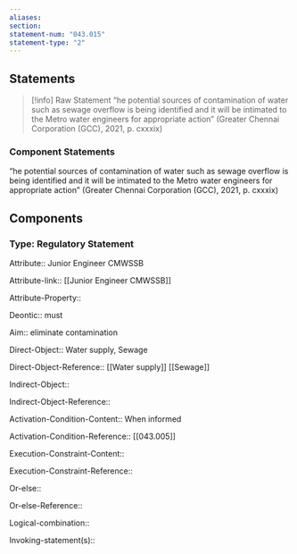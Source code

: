 ```yaml
---
aliases: 
section: 
statement-num: "043.015"
statement-type: "2"
---
```

## Statements 
> [!info] Raw Statement
> “he potential sources of contamination of water such as sewage overflow is being identified and it will be intimated to the Metro water engineers for appropriate action” (Greater Chennai Corporation (GCC), 2021, p. cxxxix)  
> 

### Component Statements
“he potential sources of contamination of water such as sewage overflow is being identified and it will be intimated to the Metro water engineers for appropriate action” (Greater Chennai Corporation (GCC), 2021, p. cxxxix)  
## Components
### Type: Regulatory Statement
Attribute:: Junior Engineer CMWSSB

Attribute-link:: [[Junior Engineer CMWSSB]]

Attribute-Property::


Deontic:: must


Aim:: eliminate contamination 


Direct-Object:: Water supply, Sewage

Direct-Object-Reference:: [[Water supply]] [[Sewage]]


Indirect-Object::

Indirect-Object-Reference:: 


Activation-Condition-Content:: When informed 

Activation-Condition-Reference:: [[043.005]]


Execution-Constraint-Content::

Execution-Constraint-Reference:: 


Or-else::

Or-else-Reference:: 


Logical-combination::


Invoking-statement(s)::
